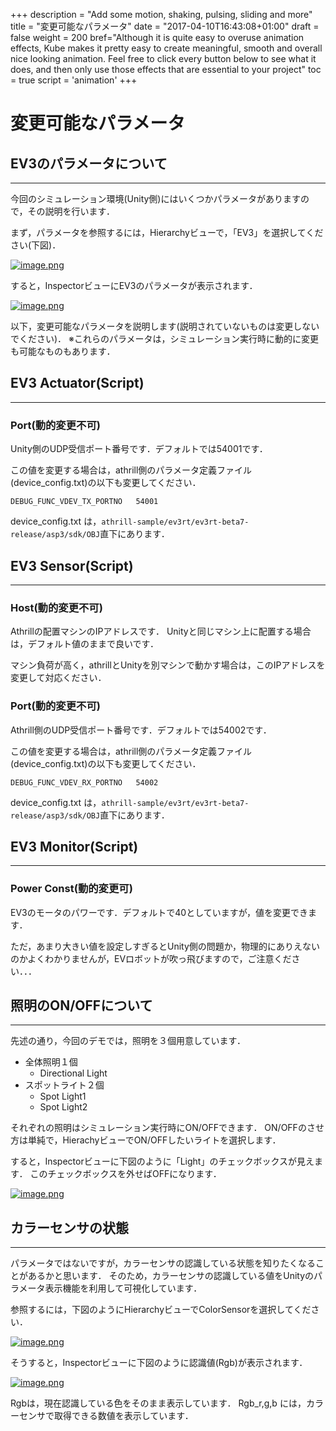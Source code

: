 +++
description = "Add some motion, shaking, pulsing, sliding and more"
title = "変更可能なパラメータ"
date = "2017-04-10T16:43:08+01:00"
draft = false
weight = 200
bref="Although it is quite easy to overuse animation effects, Kube makes it pretty easy to create meaningful, smooth and overall nice looking animation. Feel free to click every button below to see what it does, and then only use those effects that are essential to your project"
toc = true
script = 'animation'
+++
# 変更可能なパラメータ



## EV3のパラメータについて

------

今回のシミュレーション環境(Unity側)にはいくつかパラメータがありますので，その説明を行います．

まず，パラメータを参照するには，Hierarchyビューで，「EV3」を選択してください(下図)．

[![image.png](https://qiita-user-contents.imgix.net/https%3A%2F%2Fqiita-image-store.s3.ap-northeast-1.amazonaws.com%2F0%2F244147%2F11a57fef-9e2d-e0a0-ef76-af5f71fc5d09.png?ixlib=rb-1.2.2&auto=format&gif-q=60&q=75&s=2fdf76b9af97446c26fe08b5e484d631)](https://qiita-user-contents.imgix.net/https%3A%2F%2Fqiita-image-store.s3.ap-northeast-1.amazonaws.com%2F0%2F244147%2F11a57fef-9e2d-e0a0-ef76-af5f71fc5d09.png?ixlib=rb-1.2.2&auto=format&gif-q=60&q=75&s=2fdf76b9af97446c26fe08b5e484d631)

すると，InspectorビューにEV3のパラメータが表示されます．

[![image.png](https://qiita-user-contents.imgix.net/https%3A%2F%2Fqiita-image-store.s3.ap-northeast-1.amazonaws.com%2F0%2F244147%2F835e61c2-0ec6-b955-3e32-01ba535a1860.png?ixlib=rb-1.2.2&auto=format&gif-q=60&q=75&s=34989dc74c297f1639308d77c4282ba6)](https://qiita-user-contents.imgix.net/https%3A%2F%2Fqiita-image-store.s3.ap-northeast-1.amazonaws.com%2F0%2F244147%2F835e61c2-0ec6-b955-3e32-01ba535a1860.png?ixlib=rb-1.2.2&auto=format&gif-q=60&q=75&s=34989dc74c297f1639308d77c4282ba6)

以下，変更可能なパラメータを説明します(説明されていないものは変更しないでください)．
※これらのパラメータは，シミュレーション実行時に動的に変更も可能なものもあります．



## EV3 Actuator(Script)

------

### Port(動的変更不可)

Unity側のUDP受信ポート番号です．デフォルトでは54001です．

この値を変更する場合は，athrill側のパラメータ定義ファイル(device_config.txt)の以下も変更してください．

```
DEBUG_FUNC_VDEV_TX_PORTNO   54001
```

device_config.txt は，`athrill-sample/ev3rt/ev3rt-beta7-release/asp3/sdk/OBJ`直下にあります．



## EV3 Sensor(Script)

------

### Host(動的変更不可)

Athrillの配置マシンのIPアドレスです．
Unityと同じマシン上に配置する場合は，デフォルト値のままで良いです．

マシン負荷が高く，athrillとUnityを別マシンで動かす場合は，このIPアドレスを変更して対応ください．

### Port(動的変更不可)

Athrill側のUDP受信ポート番号です．デフォルトでは54002です．

この値を変更する場合は，athrill側のパラメータ定義ファイル(device_config.txt)の以下も変更してください．

```
DEBUG_FUNC_VDEV_RX_PORTNO   54002
```

device_config.txt は，`athrill-sample/ev3rt/ev3rt-beta7-release/asp3/sdk/OBJ`直下にあります．



## EV3 Monitor(Script)

------

### Power Const(動的変更可)

EV3のモータのパワーです．デフォルトで40としていますが，値を変更できます．

ただ，あまり大きい値を設定しすぎるとUnity側の問題か，物理的にありえないのかよくわかりませんが，EVロボットが吹っ飛びますので，ご注意ください．．．



## 照明のON/OFFについて

------

先述の通り，今回のデモでは，照明を３個用意しています．

- 全体照明１個
    - Directional Light
- スポットライト２個
    - Spot Light1
    - Spot Light2

それぞれの照明はシミュレーション実行時にON/OFFできます．
ON/OFFのさせ方は単純で，HierachyビューでON/OFFしたいライトを選択します．

すると，Inspectorビューに下図のように「Light」のチェックボックスが見えます．
このチェックボックスを外せばOFFになります．

[![image.png](https://qiita-user-contents.imgix.net/https%3A%2F%2Fqiita-image-store.s3.ap-northeast-1.amazonaws.com%2F0%2F244147%2Fd14a2c69-1a29-7e92-9281-db2f2c6dfeb0.png?ixlib=rb-1.2.2&auto=format&gif-q=60&q=75&s=6cce316ca8400bfc1fd70ee8d93784b5)](https://qiita-user-contents.imgix.net/https%3A%2F%2Fqiita-image-store.s3.ap-northeast-1.amazonaws.com%2F0%2F244147%2Fd14a2c69-1a29-7e92-9281-db2f2c6dfeb0.png?ixlib=rb-1.2.2&auto=format&gif-q=60&q=75&s=6cce316ca8400bfc1fd70ee8d93784b5)



## カラーセンサの状態

------

パラメータではないですが，カラーセンサの認識している状態を知りたくなることがあるかと思います．
そのため，カラーセンサの認識している値をUnityのパラメータ表示機能を利用して可視化しています．

参照するには，下図のようにHierarchyビューでColorSensorを選択してください．

[![image.png](https://qiita-user-contents.imgix.net/https%3A%2F%2Fqiita-image-store.s3.ap-northeast-1.amazonaws.com%2F0%2F244147%2Fb1a7d803-a262-07bb-d2e3-cfdc188ae9ab.png?ixlib=rb-1.2.2&auto=format&gif-q=60&q=75&s=435eebd6c23b9982645643c53f8dc4c1)](https://qiita-user-contents.imgix.net/https%3A%2F%2Fqiita-image-store.s3.ap-northeast-1.amazonaws.com%2F0%2F244147%2Fb1a7d803-a262-07bb-d2e3-cfdc188ae9ab.png?ixlib=rb-1.2.2&auto=format&gif-q=60&q=75&s=435eebd6c23b9982645643c53f8dc4c1)

そうすると，Inspectorビューに下図のように認識値(Rgb)が表示されます．

[![image.png](https://qiita-user-contents.imgix.net/https%3A%2F%2Fqiita-image-store.s3.ap-northeast-1.amazonaws.com%2F0%2F244147%2F487343b4-2303-046a-f819-42f058143bf7.png?ixlib=rb-1.2.2&auto=format&gif-q=60&q=75&s=17d4a51db5055db1f82b7a47bc56651c)](https://qiita-user-contents.imgix.net/https%3A%2F%2Fqiita-image-store.s3.ap-northeast-1.amazonaws.com%2F0%2F244147%2F487343b4-2303-046a-f819-42f058143bf7.png?ixlib=rb-1.2.2&auto=format&gif-q=60&q=75&s=17d4a51db5055db1f82b7a47bc56651c)

Rgbは，現在認識している色をそのまま表示しています．
Rgb_r,g,b には，カラーセンサで取得できる数値を表示しています．